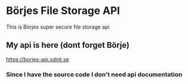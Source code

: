 # Börjes File Storage API

This is Börjes super secure file storage api

## My api is here (dont forget Börje)

https://borjes-api.sdnit.se

### Since I have the source code I don't need api documentation

